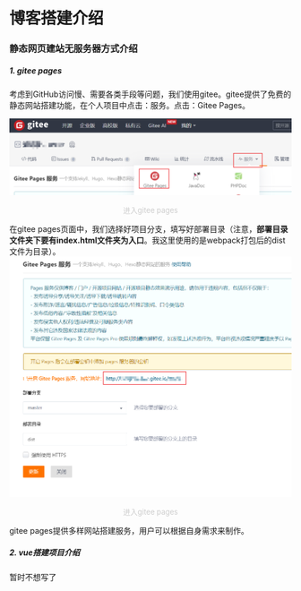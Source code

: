 # 博客搭建介绍

### 静态网页建站无服务器方式介绍

##### 1. gitee pages

考虑到GitHub访问慢、需要各类手段等问题，我们使用gitee。gitee提供了免费的静态网站搭建功能，在个人项目中点击：服务。点击：Gitee Pages。

![alt text](./image.png)

<center><font size="2" color="#CDCDCD">进入gitee pages</font></center>

在gitee pages页面中，我们选择好项目分支，填写好部署目录（注意，**部署目录文件夹下要有index.html文件夹为入口**。我这里使用的是webpack打包后的dist文件为目录）。
![alt text](./image-1.png)

<center><font size="2" color="#CDCDCD">进入gitee pages</font></center>

gitee pages提供多样网站搭建服务，用户可以根据自身需求来制作。



##### 2. vue搭建项目介绍
暂时不想写了

